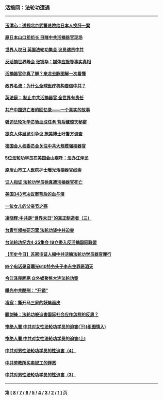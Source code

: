 ### 活摘网：法轮功遭遇
---
#### [玉清心：透视北京武警总院给日本人换肝一案](../../pages/nf5881/n13771978.md?06080430) 
#### [原日本山口组组长 目睹中共活摘器官现场](../../pages/nf5881/n13767360.md?06080430) 
#### [世界人权日 英国法轮功集会 议员谴责中共](../../pages/nf5881/n13431763.md?06080430) 
#### [反活摘世界峰会 张锦华：媒体应报导事实真相](../../pages/nf5881/n13278502.md?06080430) 
#### [活摘器官你真了解？来龙去脉图解一次看懂](../../pages/nf5881/n13013820.md?06080430) 
#### [政界名流：为什么全球医疗机构要信中共？](../../pages/nf5881/n11945479.md?06080430) 
#### [英法庭： 制止中共活摘器官 全世界有责任](../../pages/nf5881/n11330691.md?06080430) 
#### [共产中国逃亡者的回忆录——一个真实的故事](../../pages/nf5881/n10918649.md?06080430) 
#### [强迫法轮功学员验血成任务 背后藏惊天秘密](../../pages/nf5881/n4252384.md?06080430) 
#### [捷克人体展览引争议 旅美博士吁警方调查](../../pages/nf5881/n9429187.md?06080430) 
#### [德国会人权委员会关注中共大规模强摘器官](../../pages/nf5881/n8418950.md?06080430) 
#### [5位法轮功学员在美国会山疾呼：法办江泽民](../../pages/nf5881/n8101519.md?06080430) 
#### [原唐山市工人医院护士曝光活摘器官线索](../../pages/nf5881/n8076384.md?06080430) 
#### [证人指证 法轮功学员徐真遭活摘器官死亡](../../pages/nf5881/n8042467.md?06080430) 
#### [美国343号决议案背后的血与泪](../../pages/nf5881/n8020684.md?06080430) 
#### [一位女儿的父亲节之殇](../../pages/nf5881/n8014122.md?06080430) 
#### [凌晓辉:中共是“世界末日”的真正制造者（三）](../../pages/nf5881/n4210333.md?06080430) 
#### [台青年领袖研习营 法轮功谈中共迫害](../../pages/nf5881/n4141857.md?06080430) 
#### [台法轮功纪念4‧25集会 19立委入反活摘国际联盟](../../pages/nf5881/n4141821.md?06080430) 
#### [【历史今日】苏家屯证人揭中共活摘法轮功学员器官罪行](../../pages/nf5881/n4135912.md?06080430) 
#### [四个电话录音曝光610特务头子李东生罪恶滔天](../../pages/nf5881/n4040060.md?06080430) 
#### [令江泽民胆寒 众外媒聚焦大连法轮功案](../../pages/nf5881/n3932671.md?06080430) 
#### [曝光中共酷刑：“开锁”](../../pages/nf5881/n3889373.md?06080430) 
#### [凌宸：撕开马三家的妖魅画皮](../../pages/nf5881/n3849369.md?06080430) 
#### [郦剑锋：法轮功被迫害国际社会应作怎样的反思？](../../pages/nf5881/n3824560.md?06080430) 
#### [惨绝人寰 中共对女性法轮功学员的迫害(下)(组图慎入)](../../pages/nf5881/n3816285.md?06080430) 
#### [惨绝人寰 中共对女性法轮功学员的迫害(上)](../../pages/nf5881/n3815374.md?06080430) 
#### [中共对男性法轮功学员的性迫害（4）](../../pages/nf5881/n3769144.md?06080430) 
#### [中共劳教所买卖奴工的罪恶](../../pages/nf5881/n3769378.md?06080430) 
#### [中共对男性法轮功学员的性迫害（3）](../../pages/nf5881/n3768231.md?06080430) 

---
#### 第 [ [8](./8.md?06080430) / [7](./7.md?06080430) / [6](./6.md?06080430) / [5](./5.md?06080430) / [4](./4.md?06080430) / [3](./3.md?06080430) / [2](./2.md?06080430) / [1](./1.md?06080430) ] 页
